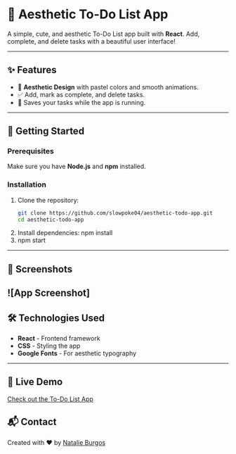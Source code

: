 # 🌸 Aesthetic To-Do List App

A simple, cute, and aesthetic To-Do List app built with **React**. Add, complete, and delete tasks with a beautiful user interface!

---

## ✨ Features

- 🌈 **Aesthetic Design** with pastel colors and smooth animations.
- ✅ Add, mark as complete, and delete tasks.
- 💾 Saves your tasks while the app is running.

---

## 🚀 Getting Started

### Prerequisites
Make sure you have **Node.js** and **npm** installed.

### Installation

1. Clone the repository:
   ```bash
   git clone https://github.com/slowpoke04/aesthetic-todo-app.git
   cd aesthetic-todo-app
2. Install dependencies:
    npm install
3. npm start 
---

## 📸 Screenshots

![App Screenshot]
---

## 🛠 Technologies Used

- **React** - Frontend framework
- **CSS** - Styling the app
- **Google Fonts** - For aesthetic typography
---
## 🔗 Live Demo

[Check out the To-Do List App](https://slowpoke04.github.io/aesthetic-todo-app/)

## 📬 Contact

Created with ❤️ by [Natalie Burgos](https://github.com/slowpoke04)